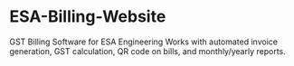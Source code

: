 # ESA-Billing-Website
GST Billing Software for ESA Engineering Works with automated invoice generation, GST calculation, QR code on bills, and monthly/yearly reports.

